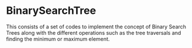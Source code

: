 # BinarySearchTree
This consists of a set of codes to implement the concept of Binary Search Trees along with the different operations such 
as the tree traversals and finding the minimum or maximum element.
